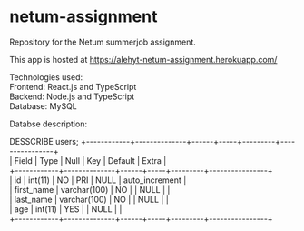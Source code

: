 # netum-assignment
Repository for the Netum summerjob assignment.  

This app is hosted at https://alehyt-netum-assignment.herokuapp.com/  

Technologies used:  
Frontend: React.js and TypeScript  
Backend: Node.js and TypeScript  
Database: MySQL  

Databse description:  

DESSCRIBE users;
+------------+--------------+------+-----+---------+----------------+  
| Field      | Type         | Null | Key | Default | Extra          |  
+------------+--------------+------+-----+---------+----------------+  
| id         | int(11)      | NO   | PRI | NULL    | auto_increment |  
| first_name | varchar(100) | NO   |     | NULL    |                |  
| last_name  | varchar(100) | NO   |     | NULL    |                |  
| age        | int(11)      | YES  |     | NULL    |                |  
+------------+--------------+------+-----+---------+----------------+  
